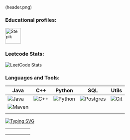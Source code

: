
(header.png)
 
### Educational profiles:

<a href="https://stepik.org/users/342077352">
  <img alt="Stepik" width="50px" height="50px" align="center" src="https://user-images.githubusercontent.com/94602550/189644633-5bf186c6-b3a3-4eac-a2fd-7830617cfe2c.svg" >
</a>


### Leetcode Stats:

![LeetCode Stats](https://leetcode.card.workers.dev/vladmetelica1996novosib?theme=default&font=baloo&extension=null)

### Languages and Tools:


| Java  | C++  |  Python | SQL  | Utils  |
|---|---|---|---|---|
| ![Java](https://img.shields.io/badge/java-%23ED8B00.svg?style=for-the-badge&logo=java&logoColor=white)  |  ![C++](https://img.shields.io/badge/c++-%2300599C.svg?style=for-the-badge&logo=c%2B%2B&logoColor=white) |  ![Python](https://img.shields.io/badge/python-3670A0?style=for-the-badge&logo=python&logoColor=ffdd54) | ![Postgres](https://img.shields.io/badge/-PostgreSQL-1E7775?style=for-the-badge&logo=PostgreSQL&logoColor=6296CC)  |  ![Git](https://img.shields.io/badge/-GIT-1E7775?style=for-the-badge&logo=GIT&logoColor=F88C00) |
| ![Maven](https://img.shields.io/badge/-Maven-1E7775?style=for-the-badge&logo=apache&logoColor=6296CC)  |   |   |   |   |
|   |   |   |   |   |


[![Typing SVG](https://readme-typing-svg.demolab.com?font=Fira+Code&size=50&pause=1000&width=435&height=100&lines=My+Projects%3A)](https://git.io/typing-svg)

|   |   |   |   |   |
|---|---|---|---|---|
|   |   |   |   |   |
|   |   |   |   |   |
|   |   |   |   |   |
